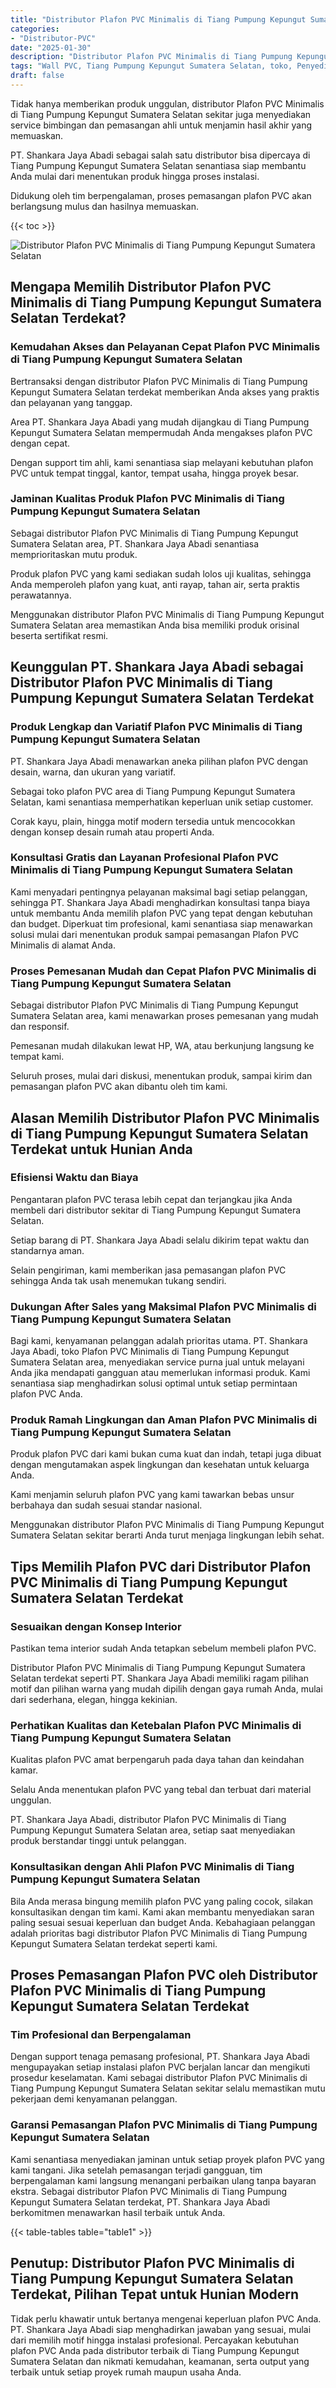 ```yaml
---
title: "Distributor Plafon PVC Minimalis di Tiang Pumpung Kepungut Sumatera Selatan"
categories: 
- "Distributor-PVC"
date: "2025-01-30"
description: "Distributor Plafon PVC Minimalis di Tiang Pumpung Kepungut Sumatera Selatan untuk hunian, office, dan ritel. Panel berkualitas, variasi motif, warna menarik, beserta jasa pemasangan ditangani oleh tenaga ahli ahli serta kepastian resmi!|Jasa distribusi Plafon PVC Minimalis di Tiang Pumpung Kepungut Sumatera Selatan bagi kebutuhan tempat tinggal, perkantoran, atau toko, dengan panel terbaik dan pemasangan oleh teknisi ahli serta garansi resmi.|Alternatif Plafon PVC Minimalis di Tiang Pumpung Kepungut Sumatera Selatan yang andal bagi rumah, kantor, serta ritel, dengan material terbaik dan instalasi ditangani oleh tim profesional dan garansi resmi.|Penyediaan Plafon PVC Minimalis di Tiang Pumpung Kepungut Sumatera Selatan untuk rumah, perkantoran, dan ritel, dengan material terbaik dan pemasangan dikerjakan oleh teknisi berpengalaman, lengkap beserta kepastian resmi.}"
tags: "Wall PVC, Tiang Pumpung Kepungut Sumatera Selatan, toko, Penyedia, distributor"
draft: false
---
```


Tidak hanya memberikan produk unggulan, distributor Plafon PVC Minimalis di Tiang Pumpung Kepungut Sumatera Selatan sekitar juga menyediakan service bimbingan dan pemasangan ahli untuk menjamin hasil akhir yang memuaskan.

PT. Shankara Jaya Abadi sebagai salah satu distributor bisa dipercaya di Tiang Pumpung Kepungut Sumatera Selatan senantiasa siap membantu Anda mulai dari menentukan produk hingga proses instalasi.

Didukung oleh tim berpengalaman, proses pemasangan plafon PVC akan berlangsung mulus dan hasilnya memuaskan.

{{< toc >}}

![Distributor Plafon PVC Minimalis di Tiang Pumpung Kepungut Sumatera Selatan](/images/Distributor-PVC/Distributor-Plafon-PVC-Minimalis-di-Tiang-Pumpung-Kepungut-Sumatera-Selatan.png)


## Mengapa Memilih Distributor Plafon PVC Minimalis di Tiang Pumpung Kepungut Sumatera Selatan Terdekat?

### Kemudahan Akses dan Pelayanan Cepat Plafon PVC Minimalis di Tiang Pumpung Kepungut Sumatera Selatan

Bertransaksi dengan distributor Plafon PVC Minimalis di Tiang Pumpung Kepungut Sumatera Selatan terdekat memberikan Anda akses yang praktis dan pelayanan yang tanggap.

Area PT. Shankara Jaya Abadi yang mudah dijangkau di Tiang Pumpung Kepungut Sumatera Selatan mempermudah Anda mengakses plafon PVC dengan cepat.

Dengan support tim ahli, kami senantiasa siap melayani kebutuhan plafon PVC untuk tempat tinggal, kantor, tempat usaha, hingga proyek besar.

### Jaminan Kualitas Produk Plafon PVC Minimalis di Tiang Pumpung Kepungut Sumatera Selatan

Sebagai distributor Plafon PVC Minimalis di Tiang Pumpung Kepungut Sumatera Selatan area, PT. Shankara Jaya Abadi senantiasa memprioritaskan mutu produk.

Produk plafon PVC yang kami sediakan sudah lolos uji kualitas, sehingga Anda memperoleh plafon yang kuat, anti rayap, tahan air, serta praktis perawatannya.

Menggunakan distributor Plafon PVC Minimalis di Tiang Pumpung Kepungut Sumatera Selatan area memastikan Anda bisa memiliki produk orisinal beserta sertifikat resmi.

## Keunggulan PT. Shankara Jaya Abadi sebagai Distributor Plafon PVC Minimalis di Tiang Pumpung Kepungut Sumatera Selatan Terdekat

### Produk Lengkap dan Variatif Plafon PVC Minimalis di Tiang Pumpung Kepungut Sumatera Selatan

PT. Shankara Jaya Abadi menawarkan aneka pilihan plafon PVC dengan desain, warna, dan ukuran yang variatif.

Sebagai toko plafon PVC area di Tiang Pumpung Kepungut Sumatera Selatan, kami senantiasa memperhatikan keperluan unik setiap customer.

Corak kayu, plain, hingga motif modern tersedia untuk mencocokkan dengan konsep desain rumah atau properti Anda.

### Konsultasi Gratis dan Layanan Profesional Plafon PVC Minimalis di Tiang Pumpung Kepungut Sumatera Selatan

Kami menyadari pentingnya pelayanan maksimal bagi setiap pelanggan, sehingga PT. Shankara Jaya Abadi menghadirkan konsultasi tanpa biaya untuk membantu Anda memilih plafon PVC yang tepat dengan kebutuhan dan budget. Diperkuat tim profesional, kami senantiasa siap menawarkan solusi mulai dari menentukan produk sampai pemasangan Plafon PVC Minimalis di alamat Anda.

### Proses Pemesanan Mudah dan Cepat Plafon PVC Minimalis di Tiang Pumpung Kepungut Sumatera Selatan

Sebagai distributor Plafon PVC Minimalis di Tiang Pumpung Kepungut Sumatera Selatan area, kami menawarkan proses pemesanan yang mudah dan responsif.

Pemesanan mudah dilakukan lewat HP, WA, atau berkunjung langsung ke tempat kami.

Seluruh proses, mulai dari diskusi, menentukan produk, sampai kirim dan pemasangan plafon PVC akan dibantu oleh tim kami.

## Alasan Memilih Distributor Plafon PVC Minimalis di Tiang Pumpung Kepungut Sumatera Selatan Terdekat untuk Hunian Anda

### Efisiensi Waktu dan Biaya

Pengantaran plafon PVC terasa lebih cepat dan terjangkau jika Anda membeli dari distributor sekitar di Tiang Pumpung Kepungut Sumatera Selatan.

Setiap barang di PT. Shankara Jaya Abadi selalu dikirim tepat waktu dan standarnya aman.

Selain pengiriman, kami memberikan jasa pemasangan plafon PVC sehingga Anda tak usah menemukan tukang sendiri.

### Dukungan After Sales yang Maksimal Plafon PVC Minimalis di Tiang Pumpung Kepungut Sumatera Selatan

Bagi kami, kenyamanan pelanggan adalah prioritas utama. PT. Shankara Jaya Abadi, toko Plafon PVC Minimalis di Tiang Pumpung Kepungut Sumatera Selatan area, menyediakan service purna jual untuk melayani Anda jika mendapati gangguan atau memerlukan informasi produk. Kami senantiasa siap menghadirkan solusi optimal untuk setiap permintaan plafon PVC Anda.

### Produk Ramah Lingkungan dan Aman Plafon PVC Minimalis di Tiang Pumpung Kepungut Sumatera Selatan

Produk plafon PVC dari kami bukan cuma kuat dan indah, tetapi juga dibuat dengan mengutamakan aspek lingkungan dan kesehatan untuk keluarga Anda.

Kami menjamin seluruh plafon PVC yang kami tawarkan bebas unsur berbahaya dan sudah sesuai standar nasional.

Menggunakan distributor Plafon PVC Minimalis di Tiang Pumpung Kepungut Sumatera Selatan sekitar berarti Anda turut menjaga lingkungan lebih sehat.

## Tips Memilih Plafon PVC dari Distributor Plafon PVC Minimalis di Tiang Pumpung Kepungut Sumatera Selatan Terdekat

### Sesuaikan dengan Konsep Interior

Pastikan tema interior sudah Anda tetapkan sebelum membeli plafon PVC.

Distributor Plafon PVC Minimalis di Tiang Pumpung Kepungut Sumatera Selatan terdekat seperti PT. Shankara Jaya Abadi memiliki ragam pilihan motif dan pilihan warna yang mudah dipilih dengan gaya rumah Anda, mulai dari sederhana, elegan, hingga kekinian.

### Perhatikan Kualitas dan Ketebalan Plafon PVC Minimalis di Tiang Pumpung Kepungut Sumatera Selatan

Kualitas plafon PVC amat berpengaruh pada daya tahan dan keindahan kamar.

Selalu Anda menentukan plafon PVC yang tebal dan terbuat dari material unggulan.

PT. Shankara Jaya Abadi, distributor Plafon PVC Minimalis di Tiang Pumpung Kepungut Sumatera Selatan area, setiap saat menyediakan produk berstandar tinggi untuk pelanggan.

### Konsultasikan dengan Ahli Plafon PVC Minimalis di Tiang Pumpung Kepungut Sumatera Selatan

Bila Anda merasa bingung memilih plafon PVC yang paling cocok, silakan konsultasikan dengan tim kami. Kami akan membantu menyediakan saran paling sesuai sesuai keperluan dan budget Anda. Kebahagiaan pelanggan adalah prioritas bagi distributor Plafon PVC Minimalis di Tiang Pumpung Kepungut Sumatera Selatan terdekat seperti kami.

## Proses Pemasangan Plafon PVC oleh Distributor Plafon PVC Minimalis di Tiang Pumpung Kepungut Sumatera Selatan Terdekat

### Tim Profesional dan Berpengalaman

Dengan support tenaga pemasang profesional, PT. Shankara Jaya Abadi mengupayakan setiap instalasi plafon PVC berjalan lancar dan mengikuti prosedur keselamatan. Kami sebagai distributor Plafon PVC Minimalis di Tiang Pumpung Kepungut Sumatera Selatan sekitar selalu memastikan mutu pekerjaan demi kenyamanan pelanggan.

### Garansi Pemasangan Plafon PVC Minimalis di Tiang Pumpung Kepungut Sumatera Selatan

Kami senantiasa menyediakan jaminan untuk setiap proyek plafon PVC yang kami tangani. Jika setelah pemasangan terjadi gangguan, tim berpengalaman kami langsung menangani perbaikan ulang tanpa bayaran ekstra. Sebagai distributor Plafon PVC Minimalis di Tiang Pumpung Kepungut Sumatera Selatan terdekat, PT. Shankara Jaya Abadi berkomitmen menawarkan hasil terbaik untuk Anda.

{{< table-tables table="table1" >}}

## Penutup: Distributor Plafon PVC Minimalis di Tiang Pumpung Kepungut Sumatera Selatan Terdekat, Pilihan Tepat untuk Hunian Modern

Tidak perlu khawatir untuk bertanya mengenai keperluan plafon PVC Anda. PT. Shankara Jaya Abadi siap menghadirkan jawaban yang sesuai, mulai dari memilih motif hingga instalasi profesional. Percayakan kebutuhan plafon PVC Anda pada distributor terbaik di Tiang Pumpung Kepungut Sumatera Selatan dan nikmati kemudahan, keamanan, serta output yang terbaik untuk setiap proyek rumah maupun usaha Anda.